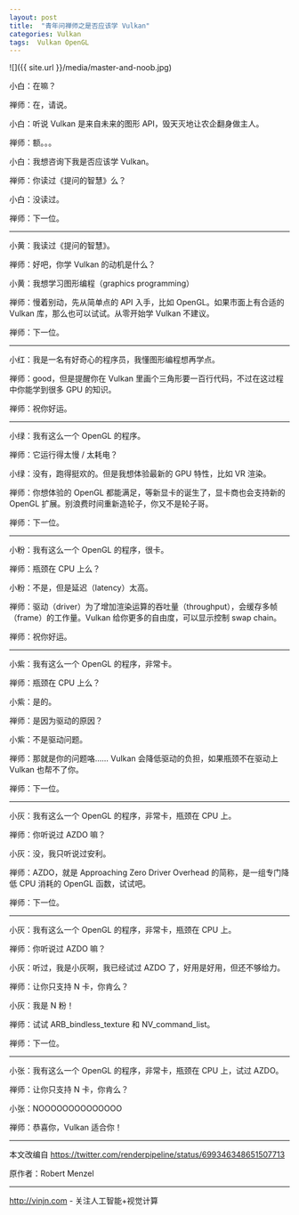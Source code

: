```yaml
---
layout: post
title:  "青年问禅师之是否应该学 Vulkan"
categories: Vulkan
tags:  Vulkan OpenGL
---
```


![]({{ site.url }}/media/master-and-noob.jpg)

小白：在嘛？

禅师：在，请说。

小白：听说 Vulkan 是来自未来的图形 API，毁天灭地让农企翻身做主人。

禅师：额。。。

小白：我想咨询下我是否应该学 Vulkan。

禅师：你读过《提问的智慧》么？

小白：没读过。

禅师：下一位。




----

小黄：我读过《提问的智慧》。

禅师：好吧，你学 Vulkan 的动机是什么？

小黄：我想学习图形编程（graphics programming）

禅师：慢着别动，先从简单点的 API 入手，比如 OpenGL。如果市面上有合适的 Vulkan 库，那么也可以试试。从零开始学 Vulkan 不建议。

禅师：下一位。

----

小红：我是一名有好奇心的程序员，我懂图形编程想再学点。

禅师：good，但是提醒你在 Vulkan 里画个三角形要一百行代码，不过在这过程中你能学到很多 GPU 的知识。

禅师：祝你好运。

----

小绿：我有这么一个 OpenGL 的程序。

禅师：它运行得太慢 / 太耗电？

小绿：没有，跑得挺欢的。但是我想体验最新的 GPU 特性，比如 VR 渲染。

禅师：你想体验的 OpenGL 都能满足，等新显卡的诞生了，显卡商也会支持新的 OpenGL 扩展。别浪费时间重新造轮子，你又不是轮子哥。

禅师：下一位。

----

小粉：我有这么一个 OpenGL 的程序，很卡。

禅师：瓶颈在 CPU 上么？

小粉：不是，但是延迟（latency）太高。

禅师：驱动（driver）为了增加渲染运算的吞吐量（throughput），会缓存多帧（frame）的工作量。Vulkan 给你更多的自由度，可以显示控制 swap chain。

禅师：祝你好运。

----

小紫：我有这么一个 OpenGL 的程序，非常卡。

禅师：瓶颈在 CPU 上么？

小紫：是的。

禅师：是因为驱动的原因？

小紫：不是驱动问题。

禅师：那就是你的问题咯…… Vulkan 会降低驱动的负担，如果瓶颈不在驱动上 Vulkan 也帮不了你。

禅师：下一位。

----

小灰：我有这么一个 OpenGL 的程序，非常卡，瓶颈在 CPU 上。

禅师：你听说过 AZDO 嘛？

小灰：没，我只听说过安利。

禅师：AZDO，就是 Approaching Zero Driver Overhead 的简称，是一组专门降低 CPU 消耗的 OpenGL 函数，试试吧。

禅师：下一位。

----

小灰：我有这么一个 OpenGL 的程序，非常卡，瓶颈在 CPU 上。

禅师：你听说过 AZDO 嘛？

小灰：听过，我是小灰啊，我已经试过 AZDO 了，好用是好用，但还不够给力。

禅师：让你只支持 N 卡，你肯么？

小灰：我是 N 粉！

禅师：试试 ARB_bindless_texture 和 NV_command_list。

禅师：下一位。

----

小张：我有这么一个 OpenGL 的程序，非常卡，瓶颈在 CPU 上，试过 AZDO。

禅师：让你只支持 N 卡，你肯么？

小张：NOOOOOOOOOOOOOO

禅师：恭喜你，Vulkan 适合你！

---
本文改编自 https://twitter.com/renderpipeline/status/699346348651507713

原作者：Robert Menzel

----
http://vinjn.com - 关注人工智能+视觉计算